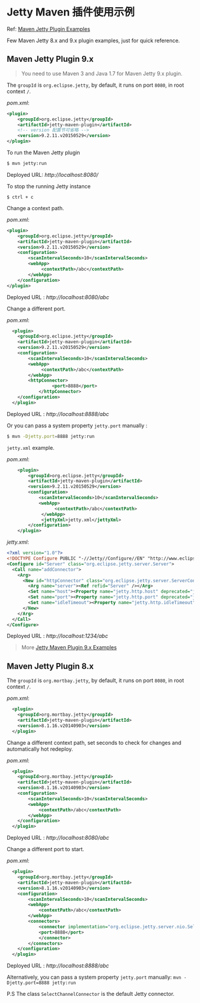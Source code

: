 # Jetty Maven 插件使用示例

Ref: [Maven Jetty Plugin Examples](https://www.mkyong.com/maven/maven-jetty-plugin-examples/)

Few Maven Jetty 8.x and 9.x plugin examples, just for quick reference.
 
## Maven Jetty Plugin 9.x

> You need to use Maven 3 and Java 1.7 for Maven Jetty 9.x plugin.

The `groupId` is `org.eclipse.jetty`, by default, it runs on port `8080`, in root context `/`.

_pom.xml_:
```xml
<plugin>
    <groupId>org.eclipse.jetty</groupId>
    <artifactId>jetty-maven-plugin</artifactId>
    <!-- version 配置节可省略 -->
    <version>9.2.11.v20150529</version>
</plugin>
```

To run the Maven Jetty plugin

```bash
$ mvn jetty:run
```

Deployed URL: _http://localhost:8080/_

To stop the running Jetty instance

```
$ ctrl + c
```

Change a context path.

_pom.xml_:

```xml
<plugin>
    <groupId>org.eclipse.jetty</groupId>
    <artifactId>jetty-maven-plugin</artifactId>
    <version>9.2.11.v20150529</version>
    <configuration>
    	<scanIntervalSeconds>10</scanIntervalSeconds>
    	<webApp>
    	     <contextPath>/abc</contextPath>
    	</webApp>	 
    </configuration>
</plugin>
```

Deployed URL : _http://localhost:8080/abc_

Change a different port.

_pom.xml_: 

```xml
  <plugin>
	<groupId>org.eclipse.jetty</groupId>
	<artifactId>jetty-maven-plugin</artifactId>
	<version>9.2.11.v20150529</version>
	<configuration>
		<scanIntervalSeconds>10</scanIntervalSeconds>
		<webApp>
		     <contextPath>/abc</contextPath>
		</webApp>
		<httpConnector>
          	     <port>8888</port>
        	</httpConnector>
	</configuration>
  </plugin>
 ```

Deployed URL : _http://localhost:8888/abc_

Or you can pass a system property `jetty.port` manually :

```bash
$ mvn -Djetty.port=8888 jetty:run
```

`jetty.xml` example.

_pom.xml_:

```xml
	<plugin>
	 	<groupId>org.eclipse.jetty</groupId>
		<artifactId>jetty-maven-plugin</artifactId>
		<version>9.2.11.v20150529</version>
		<configuration>
			<scanIntervalSeconds>10</scanIntervalSeconds>
			<webApp>
			      <contextPath>/abc</contextPath>
			 </webApp>
			 <jettyXml>jetty.xml</jettyXml>
		</configuration>
	</plugin>
```

_jetty.xml_: 

```xml
<?xml version="1.0"?>
<!DOCTYPE Configure PUBLIC "-//Jetty//Configure//EN" "http://www.eclipse.org/jetty/configure_9_3.dtd">
<Configure id="Server" class="org.eclipse.jetty.server.Server">
  <Call name="addConnector">
    <Arg>
      <New id="httpConnector" class="org.eclipse.jetty.server.ServerConnector">
        <Arg name="server"><Ref refid="Server" /></Arg>
        <Set name="host"><Property name="jetty.http.host" deprecated="jetty.host" /></Set>
        <Set name="port"><Property name="jetty.http.port" deprecated="jetty.port" default="1234" /></Set>
        <Set name="idleTimeout"><Property name="jetty.http.idleTimeout" deprecated="http.timeout" default="30000"/></Set>
      </New>
    </Arg>
  </Call>
</Configure>
```

Deployed URL : _http://localhost:1234/abc_

> More [Jetty Maven Plugin 9.x Examples](http://www.eclipse.org/jetty/documentation/current/jetty-maven-plugin.html)

## Maven Jetty Plugin 8.x

The `groupId` is `org.mortbay.jetty`, by default, it runs on port `8080`, in root context `/`.

_pom.xml_:

```xml
  <plugin>
	<groupId>org.mortbay.jetty</groupId>
	<artifactId>jetty-maven-plugin</artifactId>
	<version>8.1.16.v20140903</version>
  </plugin>
```

Change a different context path, set seconds to check for changes and automatically hot redeploy.

_pom.xml_:

```xml
  <plugin>
	<groupId>org.mortbay.jetty</groupId>
	<artifactId>jetty-maven-plugin</artifactId>
	<version>8.1.16.v20140903</version>
	<configuration>
		<scanIntervalSeconds>10</scanIntervalSeconds>
		<webApp>
			<contextPath>/abc</contextPath>
		</webApp>
	</configuration>
  </plugin>
```

Deployed URL : _http://localhost:8080/abc_

Change a different port to start.

_pom.xml_:

```xml
  <plugin>
	<groupId>org.mortbay.jetty</groupId>
	<artifactId>jetty-maven-plugin</artifactId>
	<version>8.1.16.v20140903</version>	
	<configuration>
		<scanIntervalSeconds>10</scanIntervalSeconds>
		<webApp>
			<contextPath>/abc</contextPath>
		</webApp>
		<connectors>
			<connector implementation="org.eclipse.jetty.server.nio.SelectChannelConnector">
			<port>8888</port>
			</connector>
		</connectors>
	</configuration>
  </plugin>
```

Deployed URL : _http://localhost:8888/abc_

Alternatively, you can pass a system property `jetty.port` manually: `mvn -Djetty.port=8888 jetty:run`

P.S The class `SelectChannelConnector` is the default Jetty connector.